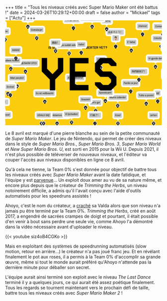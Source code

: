 +++
title = "Tous les niveaux créés avec Super Mario Maker ont été battus !"
date = 2024-03-26T10:29:12+00:00
draft = false
author = "Mickael"
tags = ["Actu"]
+++ 
![Super Mario Maker](SuperMarioMaker.jpg "Ça c'est fait.") 

Le 8 avril est marqué d'une pierre blanche au sein de la petite communauté de *Super Mario Maker*. Le jeu de Nintendo, qui permet de créer des niveaux dans le style de *Super Mario Bros.*, *Super Mario Bros. 3*, *Super Mario World* et *New Super Mario Bros. U*, est sorti en 2015 pour la Wii U. Depuis 2021, il n'est plus possible de téléverser de nouveaux niveaux, et l'éditeur va couper l'accès aux niveaux disponibles en ligne ce 8 avril.

Qu'à cela ne tienne, la Team 0% s'est donnée pour objectif de battre tous les niveaux créés avec *Super Mario Maker* avant la date fatidique, et l'équipe y est [parvenue](https://twitter.com/Team0Percent/status/1771287689397989400)… Un exploit doux amer au vu de sa nature même, et encore plus depuis que le créateur de *Trimming the Herbs*, un niveau notoirement difficile, a admis qu'il l'avait conçu avec l'aide d'outils automatisés pour les speedruns assistés !

Ahoyo, c'est le nom du créateur, a [craché](https://twitter.com/Ahoyoo_Twitch/status/1771286936944099483) sa Valda alors que son niveau n'a jamais pu être terminé par la Team 0%. *Trimming the Herbs*, créé en août 2017, a engendré de sacrées crampes de doigt et pourtant, il était possible d'en venir à bout sans perdre une seule vie, comme Ahoyo l'a démontré dans la vidéo nécessaire avant d'uploader le niveau.

{{< youtube siz4oB4CGKo >}} 

Mais en exploitant des systèmes de speedrunning automatisés (slow motion, retour en arrière…) le créateur n'a pas joué franc jeu. Et en révélant finalement le pot aux roses, il a permis à la Team 0% d'accomplir sa grande œuvre, même si tout le monde aurait préféré qu'Ahoyo n'attende pas la dernière minute pour déballer son secret.

L'équipe aurait ainsi terminé son exploit avec le niveau *The Last Dance* terminé il y a quelques jours, ce qui aurait été assez poétique finalement. Tous les regards se tournent maintenant vers le prochain défi de taille, battre tous les niveaux créés avec *Super Mario Maker 2* !